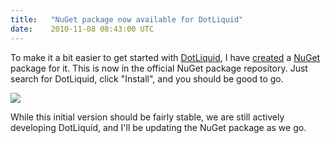 ```yaml
---
title:   "NuGet package now available for DotLiquid"
date:    2010-11-08 08:43:00 UTC
---
```


To make it a bit easier to get started with [DotLiquid](http://dotliquidmarkup.org/), I have [created](http://nupackpackages.codeplex.com/) a [NuGet](http://nuget.codeplex.com/) package for it. This is now in the official NuGet package repository. Just search for DotLiquid, click "Install", and you should be good to go.

![](/assets/520c9087f51f27a1dd000002/dotliquidnugetpackage.jpg)

While this initial version should be fairly stable, we are still actively developing DotLiquid, and I'll be updating the NuGet package as we go.